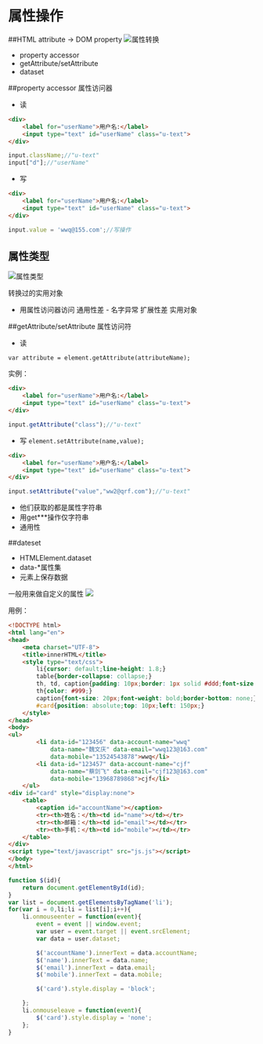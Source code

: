 # 属性操作
##HTML attribute -> DOM property
![属性转换](http://i13.tietuku.com/be037c974dcc8fefs.png)

- property accessor
- getAttribute/setAttribute
- dataset

##property accessor 属性访问器
- 读

```html
<div>
	<label for="userName">用户名:</label>
	<input type="text" id="userName" class="u-text">
</div>

```
```javascript
input.className;//"u-text"
input["d"];//"userName"
```
- 写

```html
<div>
	<label for="userName">用户名:</label>
	<input type="text" id="userName" class="u-text">
</div>

```

```javascript
input.value = 'wwq@155.com';//写操作
```
## 属性类型
![属性类型](http://i13.tietuku.com/8c6fffed49c2aeb4s.png)

转换过的实用对象

- 用属性访问器访问
通用性差 - 名字异常
扩展性差
实用对象

##getAttribute/setAttribute 属性访问符
- 读

```var attribute = element.getAttribute(attributeName); ```

实例：

```html
<div>
	<label for="userName">用户名:</label>
	<input type="text" id="userName" class="u-text">
</div>
```

```javascript
input.getAttribute("class");//"u-text"
```

- 写
```element.setAttribute(name,value);```

```html
<div>
	<label for="userName">用户名:</label>
	<input type="text" id="userName" class="u-text">
</div>
```

```javascript
input.setAttribute("value","ww2@qrf.com");//"u-text"
```
- 他们获取的都是属性字符串
- 用get\*\*\*操作仅字符串
- 通用性


##dateset

- HTMLElement.dataset
- data-*属性集
- 元素上保存数据

一般用来做自定义的属性
![](http://i13.tietuku.com/21b389656181d21fs.png)

用例：

```html
<!DOCTYPE html>
<html lang="en">
<head>
	<meta charset="UTF-8">
	<title>innerHTML</title>
	<style type="text/css">
		li{cursor: default;line-height: 1.8;}
		table{border-collapse: collapse;}
		th, td, caption{padding: 10px;border: 1px solid #ddd;font-size: 14px;}
		th{color: #999;}
		caption{font-size: 20px;font-weight: bold;border-bottom: none;}
		#card{position: absolute;top: 10px;left: 150px;}
	</style>
</head>
<body>
<ul>
		<li data-id="123456" data-account-name="wwq"
			data-name="魏文庆" data-email="wwq123@163.com" 
			data-mobile="13524543878">wwq</li>
		<li data-id="123457" data-account-name="cjf"
			data-name="蔡剑飞" data-email="cjf123@163.com" 
			data-mobile="13968789868">cjf</li>
	</ul>
<div id="card" style="display:none">
	<table>
		<caption id="accountName"></caption>
		<tr><th>姓名：</th><td id="name"></td></tr>
		<tr><th>邮箱：</th><td id="email"></td></tr>
		<tr><th>手机：</th><td id="mobile"></td></tr>		
	</table>
</div>
<script type="text/javascript" src="js.js"></script>
</body>
</html>
```
```javascript
function $(id){
	return document.getElementById(id);
}
var list = document.getElementsByTagName('li');
for(var i = 0,li;li = list[i];i++){
	li.onmouseenter = function(event){
		event = event || window.event;
		var user = event.target || event.srcElement;
		var data = user.dataset;

		$('accountName').innerText = data.accountName;
		$('name').innerText = data.name;
		$('email').innerText = data.email;
		$('mobile').innerText = data.mobile;

		$('card').style.display = 'block';

	};
	li.onmouseleave = function(event){
		$('card').style.display = 'none';
	};
}
```
